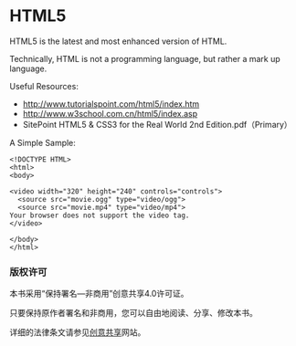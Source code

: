 # HTML5

HTML5 is the latest and most enhanced version of HTML.

Technically, HTML is not a programming language, but rather a mark up language.

Useful Resources:

* http://www.tutorialspoint.com/html5/index.htm
* http://www.w3school.com.cn/html5/index.asp
* SitePoint HTML5 & CSS3 for the Real World 2nd Edition.pdf（Primary）

A Simple Sample:

```markup
<!DOCTYPE HTML>
<html>
<body>

<video width="320" height="240" controls="controls">
  <source src="movie.ogg" type="video/ogg">
  <source src="movie.mp4" type="video/mp4">
Your browser does not support the video tag.
</video>

</body>
</html>
```

### 版权许可

本书采用“保持署名—非商用”创意共享4.0许可证。

只要保持原作者署名和非商用，您可以自由地阅读、分享、修改本书。

详细的法律条文请参见[创意共享](http://creativecommons.org/licenses/by-nc/4.0/)网站。
